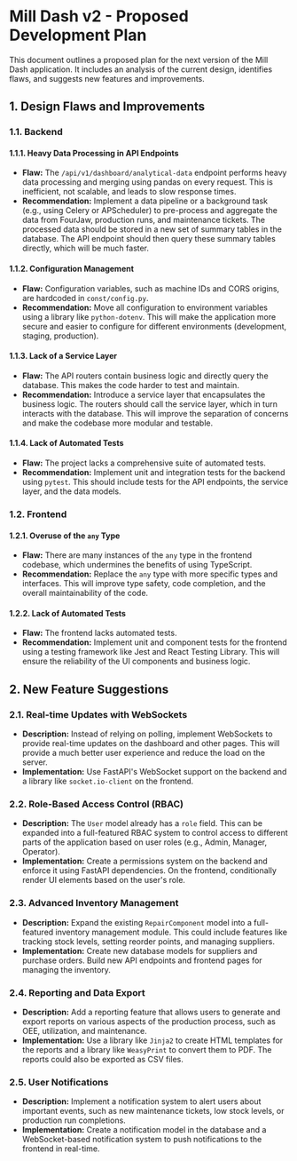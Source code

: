 # Mill Dash v2 - Proposed Development Plan

This document outlines a proposed plan for the next version of the Mill Dash application. It includes an analysis of the current design, identifies flaws, and suggests new features and improvements.

## 1. Design Flaws and Improvements

### 1.1. Backend

#### 1.1.1. Heavy Data Processing in API Endpoints

*   **Flaw:** The `/api/v1/dashboard/analytical-data` endpoint performs heavy data processing and merging using pandas on every request. This is inefficient, not scalable, and leads to slow response times.
*   **Recommendation:** Implement a data pipeline or a background task (e.g., using Celery or APScheduler) to pre-process and aggregate the data from FourJaw, production runs, and maintenance tickets. The processed data should be stored in a new set of summary tables in the database. The API endpoint should then query these summary tables directly, which will be much faster.

#### 1.1.2. Configuration Management

*   **Flaw:** Configuration variables, such as machine IDs and CORS origins, are hardcoded in `const/config.py`.
*   **Recommendation:** Move all configuration to environment variables using a library like `python-dotenv`. This will make the application more secure and easier to configure for different environments (development, staging, production).

#### 1.1.3. Lack of a Service Layer

*   **Flaw:** The API routers contain business logic and directly query the database. This makes the code harder to test and maintain.
*   **Recommendation:** Introduce a service layer that encapsulates the business logic. The routers should call the service layer, which in turn interacts with the database. This will improve the separation of concerns and make the codebase more modular and testable.

#### 1.1.4. Lack of Automated Tests

*   **Flaw:** The project lacks a comprehensive suite of automated tests.
*   **Recommendation:** Implement unit and integration tests for the backend using `pytest`. This should include tests for the API endpoints, the service layer, and the data models.

### 1.2. Frontend

#### 1.2.1. Overuse of the `any` Type

*   **Flaw:** There are many instances of the `any` type in the frontend codebase, which undermines the benefits of using TypeScript.
*   **Recommendation:** Replace the `any` type with more specific types and interfaces. This will improve type safety, code completion, and the overall maintainability of the code.

#### 1.2.2. Lack of Automated Tests

*   **Flaw:** The frontend lacks automated tests.
*   **Recommendation:** Implement unit and component tests for the frontend using a testing framework like Jest and React Testing Library. This will ensure the reliability of the UI components and business logic.

## 2. New Feature Suggestions

### 2.1. Real-time Updates with WebSockets

*   **Description:** Instead of relying on polling, implement WebSockets to provide real-time updates on the dashboard and other pages. This will provide a much better user experience and reduce the load on the server.
*   **Implementation:** Use FastAPI's WebSocket support on the backend and a library like `socket.io-client` on the frontend.

### 2.2. Role-Based Access Control (RBAC)

*   **Description:** The `User` model already has a `role` field. This can be expanded into a full-featured RBAC system to control access to different parts of the application based on user roles (e.g., Admin, Manager, Operator).
*   **Implementation:** Create a permissions system on the backend and enforce it using FastAPI dependencies. On the frontend, conditionally render UI elements based on the user's role.

### 2.3. Advanced Inventory Management

*   **Description:** Expand the existing `RepairComponent` model into a full-featured inventory management module. This could include features like tracking stock levels, setting reorder points, and managing suppliers.
*   **Implementation:** Create new database models for suppliers and purchase orders. Build new API endpoints and frontend pages for managing the inventory.

### 2.4. Reporting and Data Export

*   **Description:** Add a reporting feature that allows users to generate and export reports on various aspects of the production process, such as OEE, utilization, and maintenance.
*   **Implementation:** Use a library like `Jinja2` to create HTML templates for the reports and a library like `WeasyPrint` to convert them to PDF. The reports could also be exported as CSV files.

### 2.5. User Notifications

*   **Description:** Implement a notification system to alert users about important events, such as new maintenance tickets, low stock levels, or production run completions.
*   **Implementation:** Create a notification model in the database and a WebSocket-based notification system to push notifications to the frontend in real-time.
